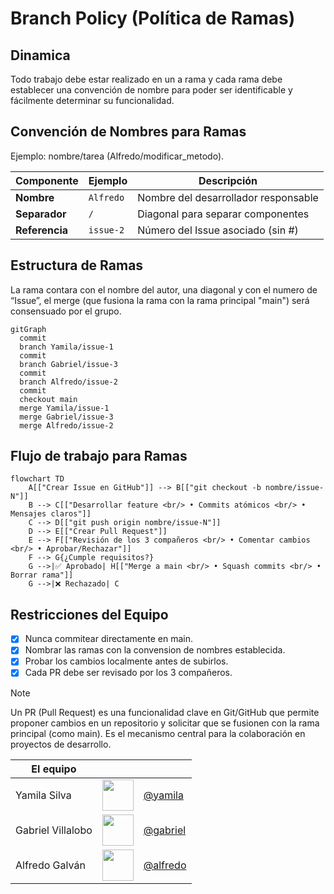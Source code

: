 # Branch Policy (Política de Ramas)
## Dinamica
Todo trabajo debe estar realizado en un a rama y cada rama debe establecer una convención de nombre para poder ser identificable y fácilmente determinar su funcionalidad.
## Convención de Nombres para Ramas
Ejemplo: nombre/tarea (Alfredo/modificar_metodo).

| Componente       | Ejemplo       | Descripción                                  |
|------------------|---------------|----------------------------------------------|
| **Nombre**       | `Alfredo`     | Nombre del desarrollador responsable         |
| **Separador**    | `/`           | Diagonal para separar componentes            |
| **Referencia**   | `issue-2`     | Número del Issue asociado (sin #)            |

## Estructura de Ramas
La rama contara con el nombre del autor, una diagonal y con el numero de “Issue”, el merge (que fusiona la rama con la rama principal "main") será consensuado por el grupo.
```mermaid
gitGraph
  commit
  branch Yamila/issue-1
  commit
  branch Gabriel/issue-3
  commit
  branch Alfredo/issue-2
  commit
  checkout main
  merge Yamila/issue-1
  merge Gabriel/issue-3
  merge Alfredo/issue-2
```

## Flujo de trabajo para Ramas
```mermaid 
flowchart TD
    A[["Crear Issue en GitHub"]] --> B[["git checkout -b nombre/issue-N"]]
    B --> C[["Desarrollar feature <br/> • Commits atómicos <br/> • Mensajes claros"]]
    C --> D[["git push origin nombre/issue-N"]]
    D --> E[["Crear Pull Request"]]
    E --> F[["Revisión de los 3 compañeros <br/> • Comentar cambios <br/> • Aprobar/Rechazar"]]
    F --> G{¿Cumple requisitos?}
    G -->|✅ Aprobado| H[["Merge a main <br/> • Squash commits <br/> • Borrar rama"]]
    G -->|❌ Rechazado| C
```
## Restricciones del Equipo
- [x] Nunca commitear directamente en main.
- [x] Nombrar las ramas con la convension de nombres establecida.
- [x] Probar los cambios localmente antes de subirlos.
- [x] Cada PR debe ser revisado por los 3 compañeros.

> [!NOTE]
> Un PR (Pull Request) es una funcionalidad clave en Git/GitHub que permite proponer cambios en un repositorio y solicitar que se fusionen con la rama principal (como main). Es el mecanismo central para la colaboración en proyectos de desarrollo.

| El equipo | | |
|-------------|------|--------|
| Yamila Silva | <img src="https://avatars.githubusercontent.com/u/113130495?s=64&v=4?size=80" width="50"> | [@yamila](https://github.com/YamilaAS) |
| Gabriel Villalobo | <img src="https://avatars.githubusercontent.com/u/40302142?s=64&v=4size=80" width="50"> | [@gabriel](https://github.com/kuhg) |
| Alfredo Galván | <img src="https://avatars.githubusercontent.com/u/95595323?v=4size=80" width="50"> | [@alfredo](https://github.com/AAGG22) |
